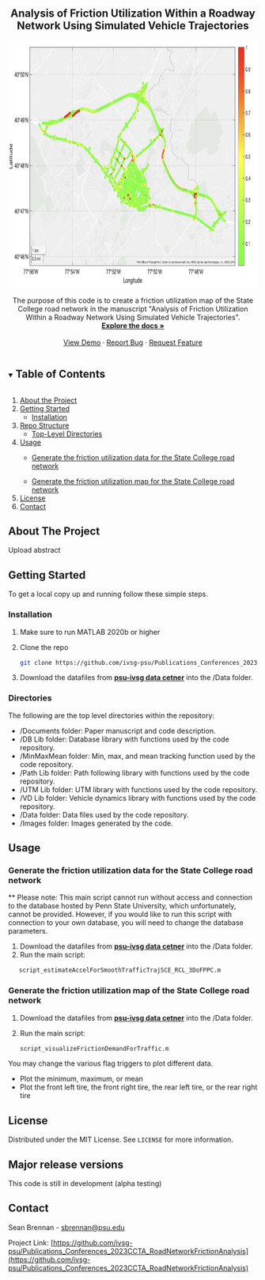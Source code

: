

<!--
The following template is based on:
Best-README-Template
Search for this, and you will find!
>
<!-- PROJECT LOGO -->
<br />
<p align="center">
  <!-- <a href="https://github.com/ivsg-psu/FeatureExtraction_Association_PointToPointAssociation">
    <img src="images/logo.png" alt="Logo" width="80" height="80">
  </a> -->

  <h2 align="center"> Analysis of Friction Utilization Within a Roadway Network Using Simulated Vehicle Trajectories
  </h2>

<p align="center"><img src=".\Images\Friction_Analysis_Map_No_LC.jpg" alt="Friction Utilization Map" width="800" height="500">

  <p align="center">
    The purpose of this code is to create a friction utilization map of the State College road network in the manuscript "Analysis of Friction Utilization Within a Roadway Network Using Simulated Vehicle Trajectories".
    <br />
    <a href="https://github.com/ivsg-psu/FeatureExtraction_Association_PointToPointAssociation"><strong>Explore the docs »</strong></a>
    <br />
    <br />
    <a href="https://github.com/ivsg-psu/FeatureExtraction_Association_PointToPointAssociation/tree/main/Documents">View Demo</a>
    ·
    <a href="https://github.com/ivsg-psu/FeatureExtraction_Association_PointToPointAssociation/issues">Report Bug</a>
    ·
    <a href="https://github.com/ivsg-psu/FeatureExtraction_Association_PointToPointAssociation/issues">Request Feature</a>
  </p>
</p>



<!-- TABLE OF CONTENTS -->
<details open="open">
  <summary><h2 style="display: inline-block">Table of Contents</h2></summary>
  <ol>
    <li>
      <a href="#about-the-project">About the Project</a>
    </li>
    <li>
      <a href="#getting-started">Getting Started</a>
      <ul>
        <li><a href="#installation">Installation</a></li>
      </ul>
    </li>
    <li><a href="structure">Repo Structure</a>
	    <ul>
	    <li><a href="#directories">Top-Level Directories</li>
	    </ul>
    </li>
    <li><a href="#usage">Usage</a></li>
	    <ul>
	    <li><a href="#Generate-the-friction-utilization-data-for-the-State-College-road-network">Generate the friction utilization data for the State College road                    network</li>
	    </ul>
	    <ul>
	    <li><a href="#Generate-the-friction-utilization-map-for-the-State-College-road-network">Generate the friction utilization map for the State College road                    network</li>
	    </ul>
    <li><a href="#license">License</a></li>
    <li><a href="#contact">Contact</a></li>
  </ol>
</details>



<!-- ABOUT THE PROJECT -->
## About The Project

Upload abstract

<!-- GETTING STARTED -->
## Getting Started

To get a local copy up and running follow these simple steps.

### Installation

1.  Make sure to run MATLAB 2020b or higher

2. Clone the repo
   ```sh
   git clone https://github.com/ivsg-psu/Publications_Conferences_2023CCTA_RoadNetworkFrictionAnalysis
   ```
3. Download the datafiles from <a href="https://pennstateoffice365.sharepoint.com/sites/IntelligentVehiclesandSystemsGroup-Active/Shared%20Documents/Forms/AllItems.aspx?ga=1&id=%2Fsites%2FIntelligentVehiclesandSystemsGroup%2DActive%2FShared%20Documents%2FIVSG%2FGitHubMirror%2FPublications%2FConferences%2F2023%2FPublications%5FConferences%5F2023CCTA%5FRoadNetworkFrictionAnalysis&viewid=aa025233%2D06cc%2D49ea%2Dbed2%2Db847e0f89798"><strong>psu-ivsg data cetner</strong></a> into the /Data folder. 

<!-- STRUCTURE OF THE REPO -->
### Directories
The following are the top level directories within the repository:
<ul>
	<li>/Documents folder: Paper manuscript and code description.</li>
	<li>/DB Lib folder: Database library with functions used by the code repository.</li>
	<li>/MinMaxMean folder: Min, max, and mean tracking function used by the code repository.</li>
	<li>/Path Lib folder: Path following library with functions used by the code repository.</li>
	<li>/UTM Lib folder: UTM library with functions used by the code repository.</li>
	<li>/VD Lib folder: Vehicle dynamics library with functions used by the code repository.</li>
	<li>/Data folder: Data files used by the code repository.</li>
	<li>/Images folder: Images generated by the code.</li>
</ul>


<!-- USAGE EXAMPLES -->
## Usage
<!-- Use this space to show useful examples of how a project can be used.
Additional screenshots, code examples and demos work well in this space. You may
also link to more resources. -->
### Generate the friction utilization data for the State College road network
** Please note: This main script cannot run without access and connection to the database hosted by Penn State University, which unfortunately, cannot be provided. However, if you would like to run this script with connection to your own database, you will need to change the database parameters. 
1. Download the datafiles from <a href="https://pennstateoffice365.sharepoint.com/sites/IntelligentVehiclesandSystemsGroup-Active/Shared%20Documents/Forms/AllItems.aspx?ga=1&id=%2Fsites%2FIntelligentVehiclesandSystemsGroup%2DActive%2FShared%20Documents%2FIVSG%2FGitHubMirror%2FPublications%2FConferences%2F2023%2FPublications%5FConferences%5F2023CCTA%5FRoadNetworkFrictionAnalysis&viewid=aa025233%2D06cc%2D49ea%2Dbed2%2Db847e0f89798"><strong>psu-ivsg data cetner</strong></a> into the /Data folder. 
2. Run the main script:
```sh
   script_estimateAccelForSmoothTrafficTrajSCE_RCL_3DoFPPC.m
   ```
### Generate the friction utilization map of the State College road network
1. Download the datafiles from <a href="https://pennstateoffice365.sharepoint.com/sites/IntelligentVehiclesandSystemsGroup-Active/Shared%20Documents/Forms/AllItems.aspx?ga=1&id=%2Fsites%2FIntelligentVehiclesandSystemsGroup%2DActive%2FShared%20Documents%2FIVSG%2FGitHubMirror%2FPublications%2FConferences%2F2023%2FPublications%5FConferences%5F2023CCTA%5FRoadNetworkFrictionAnalysis&viewid=aa025233%2D06cc%2D49ea%2Dbed2%2Db847e0f89798"><strong>psu-ivsg data cetner</strong></a> into the /Data folder. 

2. Run the main script:

   ```sh
   script_visualizeFrictionDemandForTraffic.m
   ```
You may change the various flag triggers to plot different data.
- Plot the minimum, maximum, or mean
- Plot the front left tire, the front right tire, the rear left tire, or the rear right tire


<!-- LICENSE -->
## License

Distributed under the MIT License. See `LICENSE` for more information.


## Major release versions
This code is still in development (alpha testing)


<!-- CONTACT -->
## Contact
Sean Brennan - sbrennan@psu.edu

Project Link: [https://github.com/ivsg-psu/Publications_Conferences_2023CCTA_RoadNetworkFrictionAnalysis](https://github.com/ivsg-psu/Publications_Conferences_2023CCTA_RoadNetworkFrictionAnalysis)



<!-- MARKDOWN LINKS & IMAGES -->
<!-- https://www.markdownguide.org/basic-syntax/#reference-style-links -->
[contributors-shield]: https://img.shields.io/github/contributors/ivsg-psu/FeatureExtraction_Association_PointToPointAssociation.svg?style=for-the-badge
[contributors-url]: https://github.com/ivsg-psu/FeatureExtraction_Association_PointToPointAssociation/graphs/contributors
[forks-shield]: https://img.shields.io/github/forks/ivsg-psu/FeatureExtraction_Association_PointToPointAssociation.svg?style=for-the-badge
[forks-url]: https://github.com/ivsg-psu/FeatureExtraction_Association_PointToPointAssociation/network/members
[stars-shield]: https://img.shields.io/github/stars/ivsg-psu/FeatureExtraction_Association_PointToPointAssociation.svg?style=for-the-badge
[stars-url]: https://github.com/ivsg-psu/FeatureExtraction_Association_PointToPointAssociation/stargazers
[issues-shield]: https://img.shields.io/github/issues/ivsg-psu/reFeatureExtraction_Association_PointToPointAssociationpo.svg?style=for-the-badge
[issues-url]: https://github.com/ivsg-psu/FeatureExtraction_Association_PointToPointAssociation/issues
[license-shield]: https://img.shields.io/github/license/ivsg-psu/FeatureExtraction_Association_PointToPointAssociation.svg?style=for-the-badge
[license-url]: https://github.com/ivsg-psu/FeatureExtraction_Association_PointToPointAssociation/blob/master/LICENSE.txt








